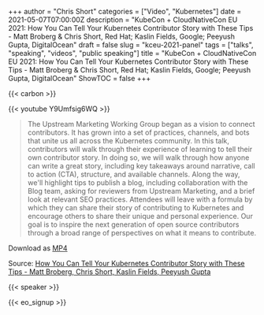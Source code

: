 +++
author = "Chris Short"
categories = ["Video", "Kubernetes"]
date = 2021-05-07T07:00:00Z
description = "KubeCon + CloudNativeCon EU 2021: How You Can Tell Your Kubernetes Contributor Story with These Tips - Matt Broberg & Chris Short, Red Hat; Kaslin Fields, Google; Peeyush Gupta, DigitalOcean"
draft = false
slug = "kceu-2021-panel"
tags = ["talks", "speaking", "videos", "public speaking"]
title = "KubeCon + CloudNativeCon EU 2021: How You Can Tell Your Kubernetes Contributor Story with These Tips - Matt Broberg & Chris Short, Red Hat; Kaslin Fields, Google; Peeyush Gupta, DigitalOcean"
ShowTOC = false
+++

{{< carbon >}}

{{< youtube Y9Umfsig6WQ >}}

> The Upstream Marketing Working Group began as a vision to connect contributors. It has grown into a set of practices, channels, and bots that unite us all across the Kubernetes community. In this talk, contributors will walk through their experience of learning to tell their own contributor story. In doing so, we will walk through how anyone can write a great story, including key takeaways around narrative, call to action (CTA), structure, and available channels. Along the way, we'll highlight tips to publish a blog, including collaboration with the Blog team, asking for reviewers from Upstream Marketing, and a brief look at relevant SEO practices. Attendees will leave with a formula by which they can share their story of contributing to Kubernetes and encourage others to share their unique and personal experience. Our goal is to inspire the next generation of open source contributors through a broad range of perspectives on what it means to contribute.

Download as [MP4](https://shortcdn.com/chrisshort/How_You_Can_Tell_Your_Kubernetes_Contributor_Story_with_These_Tips.mp4)

Source: [How You Can Tell Your Kubernetes Contributor Story with These Tips - Matt Broberg, Chris Short, Kaslin Fields, Peeyush Gupta](https://youtu.be/Y9Umfsig6WQ)

{{< speaker >}}

{{< eo_signup >}}